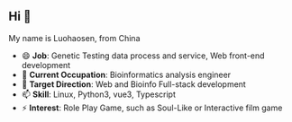## Hi 👋
My name is Luohaosen, from China

- 😄 **Job**: Genetic Testing data process and service, Web front-end development
- 🔭 **Current Occupation**: Bioinformatics analysis engineer
- 🌱 **Target Direction**: Web and Bioinfo Full-stack development
- 📫 **Skill**: Linux, Python3, vue3, Typescript
- ⚡ **Interest**: Role Play Game, such as Soul-Like or Interactive film game

<!--
**Luosanmu/Luosanmu** is a ✨ _special_ ✨ repository because its `README.md` (this file) appears on your GitHub profile.

Here are some ideas to get you started:

- 🔭 I’m currently working on ...
- 🌱 I’m currently learning ...
- 👯 I’m looking to collaborate on ...
- 🤔 I’m looking for help with ...
- 💬 Ask me about ...
- 📫 How to reach me: ...
- 😄 Pronouns: ...
- ⚡ Fun fact: ...
-->
